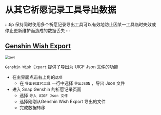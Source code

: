 # 从其它祈愿记录工具导出数据

:::tip
保持同时使用多个祈愿记录导出工具可以有效地防止因某一工具临时失效或停止更新维护而造成的数据丢失
:::

## [Genshin Wish Export](https://github.com/biuuu/genshin-wish-export)

<img src="https://img.snapgenshin.com/imgs/2022/02/34758cb3588d55fd.png" alt="gwe" style="zoom:75%;" />

`Genshin Wish Export` 提供了导出为 UIGF Json 文件的功能

- 在主界面点击右上角的`选项`
    - 在 `导出到其它工具` 一行中选择 `导出JSON` ，导出 Json 文件
- 进入 Snap Genshin 的祈愿记录页面
    - 选择 `导入 UIGF Json 文件`
    - 选择刚刚从Genshin Wish Export 导出的文件
    - 完成数据转移
